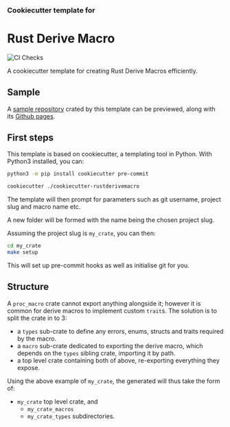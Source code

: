 ### Cookiecutter template for
# Rust Derive Macro

![CI Checks](https://github.com/denwong47/cookiecutter-rustderivemacro/actions/workflows/CI.yml/badge.svg?branch=main)

A cookiecutter template for creating Rust Derive Macros efficiently.

## Sample
A [sample repository](https://github.com/denwong47/demo_cookiecutter_rustderivemacro) crated by this template can be previewed,
along with its [Github pages](https://denwong47.github.io/demo_cookiecutter_rustderivemacro).

## First steps
This template is based on cookiecutter, a templating tool in Python. With Python3 installed, you can:

```sh
python3 -m pip install cookiecutter pre-commit

cookiecutter ./cookiecutter-rustderivemacro
```

The template will then prompt for parameters such as git username, project slug and macro name etc.

A new folder will be formed with the name being the chosen project slug.

Assuming the project slug is `my_crate`, you can then:

```sh
cd my_crate
make setup
```

This will set up pre-commit hooks as well as initialise git for you.


## Structure
A `proc_macro` crate cannot export anything alongside it; however it is common for
derive macros to implement custom `trait`s. The solution is to split the crate in to 3:

- a `types` sub-crate to define any errors, enums, structs and traits required by the
  macro.
- a `macro` sub-crate dedicated to exporting the derive macro, which depends on the
  `types` sibling crate, importing it by path.
- a top level crate containing both of above, re-exporting everything they expose.

Using the above example of `my_crate`, the generated will thus take the
form of:

- `my_crate` top level crate, and
    - `my_crate_macros`
    - `my_crate_types` subdirectories.
